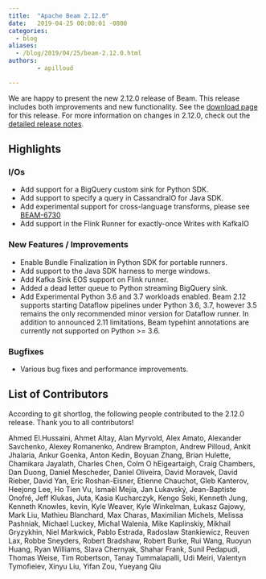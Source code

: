 ```yaml
---
title:  "Apache Beam 2.12.0"
date:   2019-04-25 00:00:01 -0800
categories:
  - blog
aliases:
  - /blog/2019/04/25/beam-2.12.0.html
authors:
        - apilloud

---
```

<!--
Licensed under the Apache License, Version 2.0 (the "License");
you may not use this file except in compliance with the License.
You may obtain a copy of the License at

http://www.apache.org/licenses/LICENSE-2.0

Unless required by applicable law or agreed to in writing, software
distributed under the License is distributed on an "AS IS" BASIS,
WITHOUT WARRANTIES OR CONDITIONS OF ANY KIND, either express or implied.
See the License for the specific language governing permissions and
limitations under the License.
-->

We are happy to present the new 2.12.0 release of Beam. This release includes both improvements and new functionality.
See the [download page](/get-started/downloads/#2120-2019-04-25) for this release.<!--more-->
For more information on changes in 2.12.0, check out the
[detailed release notes](https://jira.apache.org/jira/secure/ReleaseNote.jspa?projectId=12319527&version=12344944).

## Highlights

### I/Os

* Add support for a BigQuery custom sink for Python SDK.
* Add support to specify a query in CassandraIO for Java SDK.
* Add experimental support for cross-language transforms,
  please see [BEAM-6730](https://issues.apache.org/jira/browse/BEAM-6730)
* Add support in the Flink Runner for exactly-once Writes with KafkaIO

### New Features / Improvements

* Enable Bundle Finalization in Python SDK for portable runners.
* Add support to the Java SDK harness to merge windows.
* Add Kafka Sink EOS support on Flink runner.
* Added a dead letter queue to Python streaming BigQuery sink.
* Add Experimental Python 3.6 and 3.7 workloads enabled.
  Beam 2.12 supports starting Dataflow pipelines under Python 3.6, 3.7, however 3.5 remains the only recommended minor version for Dataflow runner. In addition to announced 2.11 limitations, Beam typehint annotations are currently not supported on Python >= 3.6.


### Bugfixes

* Various bug fixes and performance improvements.

## List of Contributors

According to git shortlog, the following people contributed
to the 2.12.0 release. Thank you to all contributors!

Ahmed El.Hussaini, Ahmet Altay, Alan Myrvold, Alex Amato, Alexander Savchenko,
Alexey Romanenko, Andrew Brampton, Andrew Pilloud, Ankit Jhalaria,
Ankur Goenka, Anton Kedin, Boyuan Zhang, Brian Hulette, Chamikara Jayalath,
Charles Chen, Colm O hEigeartaigh, Craig Chambers, Dan Duong, Daniel Mescheder,
Daniel Oliveira, David Moravek, David Rieber, David Yan, Eric Roshan-Eisner,
Etienne Chauchot, Gleb Kanterov, Heejong Lee, Ho Tien Vu, Ismaël Mejía,
Jan Lukavský, Jean-Baptiste Onofré, Jeff Klukas, Juta, Kasia Kucharczyk,
Kengo Seki, Kenneth Jung, Kenneth Knowles, kevin, Kyle Weaver, Kyle Winkelman,
Łukasz Gajowy, Mark Liu, Mathieu Blanchard, Max Charas, Maximilian Michels,
Melissa Pashniak, Michael Luckey, Michal Walenia, Mike Kaplinskiy,
Mikhail Gryzykhin, Niel Markwick, Pablo Estrada, Radoslaw Stankiewicz,
Reuven Lax, Robbe Sneyders, Robert Bradshaw, Robert Burke, Rui Wang,
Ruoyun Huang, Ryan Williams, Slava Chernyak, Shahar Frank, Sunil Pedapudi,
Thomas Weise, Tim Robertson, Tanay Tummalapalli, Udi Meiri,
Valentyn Tymofieiev, Xinyu Liu, Yifan Zou, Yueyang Qiu
